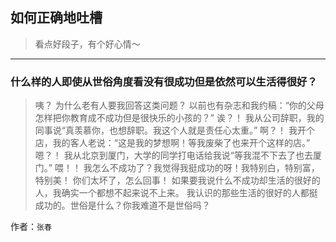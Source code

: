 ## 如何正确地吐槽

> 看点好段子，有个好心情～


 
---

### 什么样的人即使从世俗角度看没有很成功但是依然可以生活得很好？

> 咦？
> 为什么老有人要我回答这类问题？
> 以前也有杂志和我约稿：“你的父母怎样把你教育成不成功但是很快乐的小孩的？” 诶？！
> 我从公司辞职，我的同事说“真羡慕你，也想辞职。我这个人就是责任心太重。” 啊？！
> 我开个店，我的客人老说：“这是我的梦想啊！等我废柴了也来开个这样的店。” 嗯？！
> 我从北京到厦门，大学的同学打电话给我说“等我混不下去了也去厦门。” 喂！！
> 我怎么不成功了？我觉得我挺成功的呀！我特别白，特别富，特别美！
> 你们太坏了，怎么回事！
> 如果要我说什么不成功却生活的很好的人，我确实一个都想不起来说不上来。
> 我认识的那些生活的很好的人都挺成功的。世俗是什么？你我难道不是世俗吗？


作者：`张春`